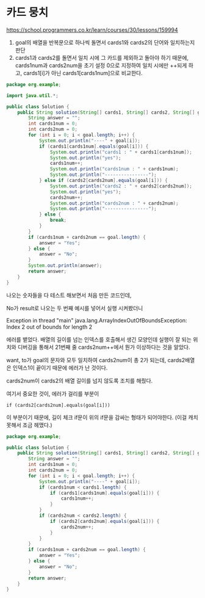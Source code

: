 # 카드 뭉치

https://school.programmers.co.kr/learn/courses/30/lessons/159994

1. goal의 배열을 반복문으로 하나씩 돌면서 cards1와 cards2의 단어와 일치하는지 판단
2. cards1과 cards2를 돌면서 일치 시에 그 카드를 제외하고 돌아야 하기 때문에, cards1num과 cards2num을 초기 설정 0으로 지정하여 일치 시에만 ++되게 하고, cards1[i]가 아닌 cards1[cards1num]으로 비교한다.
```java
package org.example;

import java.util.*;

public class Solution {
    public String solution(String[] cards1, String[] cards2, String[] goal) {
        String answer = "";
        int cards1num = 0;
        int cards2num = 0;
        for (int i = 0; i < goal.length; i++) {
            System.out.println("----" + goal[i]);
            if (cards1[cards1num].equals(goal[i])) {
                System.out.println("cards1 : " + cards1[cards1num]);
                System.out.println("yes");
                cards1num++;
                System.out.println("cards1num : " + cards1num);
                System.out.println("----------------");
            } else if (cards2[cards2num].equals(goal[i])) {
                System.out.println("cards2 : " + cards2[cards2num]);
                System.out.println("yes");
                cards2num++;
                System.out.println("cards2num : " + cards2num);
                System.out.println("----------------");
            } else {
                break;
            }
        }
        if (cards1num + cards2num == goal.length) {
            answer = "Yes";
        } else {
            answer = "No";
        }
        System.out.println(answer);
        return answer;
    }
}
```
나오는 숫자들을 다 테스트 해보면서 처음 만든 코드인데, 

No가 result로 나오는 두 번째 예시를 넣어서 실행 시켜봤더니

Exception in thread "main" java.lang.ArrayIndexOutOfBoundsException: Index 2 out of bounds for length 2

에러를 뱉었다.
배열의 길이를 넘는 인덱스를 호출해서 생긴 모양인데 실행이 잘 되는 위치와 디버깅을 통해서 21번째 줄 cards2num++에서 뭔가 이상하다는 것을 알았다.

want, to가 goal의 문자와 모두 일치하여 cards2num이 총 2가 되는데, cards2배열은 인덱스1이 끝이기 때문에 에러가 난 것이다.

cards2num이 cards2의 배열 길이를 넘지 않도록 조치를 해줬다.

여기서 중요한 것이, 에러가 걸리를 부분이 
```agsl
if (cards2[cards2num].equals(goal[i]))
```
이 부분이기 때문에, 길이 체크 if문이 위의 if문을 감싸는 형태가 되어야한다. (이걸 캐치 못해서 조금 헤맸다.)

```java
package org.example;

public class Solution {
    public String solution(String[] cards1, String[] cards2, String[] goal) {
        String answer = "";
        int cards1num = 0;
        int cards2num = 0;
        for (int i = 0; i < goal.length; i++) {
            System.out.println("----" + goal[i]);
            if (cards1num < cards1.length) {
                if (cards1[cards1num].equals(goal[i])) {
                    cards1num++;
                }
            }
            if (cards2num < cards2.length) {
                if (cards2[cards2num].equals(goal[i])) {
                    cards2num++;
                }
            }
        }
        if (cards1num + cards2num == goal.length) {
            answer = "Yes";
        } else {
            answer = "No";
        }
        return answer;
    }
}
```